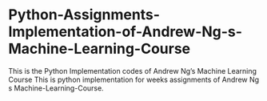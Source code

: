 # Python-Assignments-Implementation-of-Andrew-Ng-s-Machine-Learning-Course
This is the Python Implementation codes of Andrew Ng’s Machine Learning Course
This is python implementation for weeks assignments of Andrew Ng s Machine-Learning-Course. 
